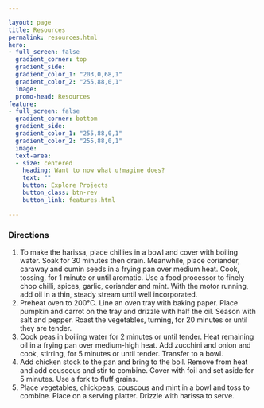 ```yaml
---

layout: page
title: Resources
permalink: resources.html
hero:
- full_screen: false
  gradient_corner: top
  gradient_side:
  gradient_color_1: "203,0,68,1"
  gradient_color_2: "255,88,0,1"
  image:
  promo-head: Resources
feature:
- full_screen: false
  gradient_corner: bottom
  gradient_side:
  gradient_color_1: "255,88,0,1"
  gradient_color_2: "255,88,0,1"
  image:
  text-area:
  - size: centered
    heading: Want to now what u!magine does?
    text: ""
    button: Explore Projects
    button_class: btn-rev
    button_link: features.html

---
```


### Directions

1. To make the harissa, place chillies in a bowl and cover with boiling water. Soak for 30 minutes then drain. Meanwhile, place coriander, caraway and cumin seeds in a frying pan over medium heat. Cook, tossing, for 1 minute or until aromatic. Use a food processor to finely chop chilli, spices, garlic, coriander and mint. With the motor running, add oil in a thin, steady stream until well incorporated.
2. Preheat oven to 200°C. Line an oven tray with baking paper. Place pumpkin and carrot on the tray and drizzle with half the oil. Season with salt and pepper. Roast the vegetables, turning, for 20 minutes or until they are tender.
3. Cook peas in boiling water for 2 minutes or until tender. Heat remaining oil in a frying pan over medium-high heat. Add zucchini and onion and cook, stirring, for 5 minutes or until tender. Transfer to a bowl.
4. Add chicken stock to the pan and bring to the boil. Remove from heat and add couscous and stir to combine. Cover with foil and set aside for 5 minutes. Use a fork to fluff grains.
5. Place vegetables, chickpeas, couscous and mint in a bowl and toss to combine. Place on a serving platter. Drizzle with harissa to serve.
